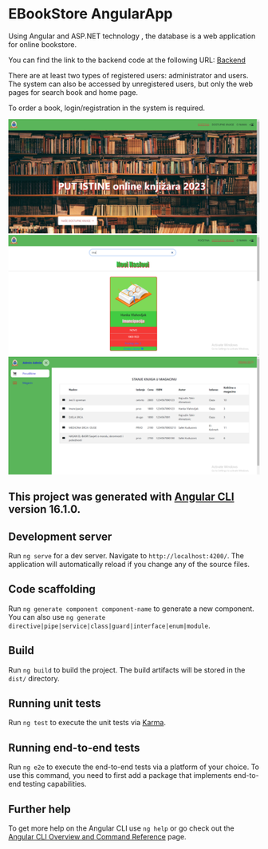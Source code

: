 # EBookStore AngularApp

<p>Using Angular and ASP.NET technology , the database is a web application for online bookstore.</p>
<p>You can find the link to the backend code at the following URL: <a href="https://github.com/minelaganovic/E_BookStore_B">Backend </a></p>
<p>There are at least two types of registered users: administrator and users. The system can also be accessed by unregistered users, but only the web pages for search book and home page.</p>
<p>To order a book, login/registration in the system is required.</p>

<img src="image1.png" alt="image">
<br>
<img src="image2.png" alt="image">
<br>
<img src="image3.png" alt="image">

## This project was generated with [Angular CLI](https://github.com/angular/angular-cli) version 16.1.0.

## Development server

Run `ng serve` for a dev server. Navigate to `http://localhost:4200/`. The application will automatically reload if you change any of the source files.

## Code scaffolding

Run `ng generate component component-name` to generate a new component. You can also use `ng generate directive|pipe|service|class|guard|interface|enum|module`.

## Build

Run `ng build` to build the project. The build artifacts will be stored in the `dist/` directory.

## Running unit tests

Run `ng test` to execute the unit tests via [Karma](https://karma-runner.github.io).

## Running end-to-end tests

Run `ng e2e` to execute the end-to-end tests via a platform of your choice. To use this command, you need to first add a package that implements end-to-end testing capabilities.

## Further help

To get more help on the Angular CLI use `ng help` or go check out the [Angular CLI Overview and Command Reference](https://angular.io/cli) page.
